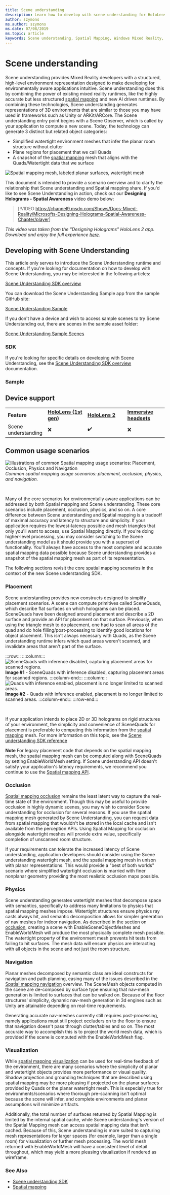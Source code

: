 ```yaml
---
title: Scene understanding
description: Learn how to develop with scene understanding for HoloLens, including the SDK, capabilities, and common usage scenarios.
author: szymons
ms.author: szymons
ms.date: 07/08/2019
ms.topic: article
keywords: Scene understanding, Spatial Mapping, Windows Mixed Reality, Unity, mixed reality headset, windows mixed reality headset, virtual reality headset, HoloLens, occlusion, SDK
---
```


# Scene understanding

Scene understanding provides Mixed Reality developers with a structured, high-level environment representation designed to make developing for environmentally aware applications intuitive. Scene understanding does this by combining the power of existing mixed reality runtimes, like the highly accurate but less structured [spatial mapping](spatial-mapping.md) and new AI driven runtimes. By combining these technologies, Scene understanding generates representations of 3D environments that are similar to those you may have used in frameworks such as Unity or ARKit/ARCore. The Scene understanding entry point begins with a Scene Observer, which is called by your application to compute a new scene. Today, the technology can generate 3 distinct but related object categories:

* Simplified watertight environment meshes that infer the planar room structure without clutter
* Plane regions for placement that we call Quads
* A snapshot of the [spatial mapping](spatial-mapping.md) mesh that aligns with the Quads/Watertight data that we surface

![Spatial mapping mesh, labeled planar surfaces, watertight mesh](images/SUScenarios.png)

This document is intended to provide a scenario overview and to clarify the relationship that Scene understanding and Spatial mapping share. If you'd like to see Scene Understanding in action, check out our **Designing Holograms - Spatial Awareness** video demo below:

> [!VIDEO https://channel9.msdn.com/Shows/Docs-Mixed-Reality/Microsofts-Designing-Holograms-Spatial-Awareness-Chapter/player]

*This video was taken from the "Designing Holograms" HoloLens 2 app. Download and enjoy the full experience [here](http://aka.ms/dhapp).*

## Developing with Scene Understanding

This article only serves to introduce the Scene Understanding runtime and concepts. If you're looking for documentation on how to develop with Scene Understanding, you may be interested in the following articles:

[Scene Understanding SDK overview](../develop/platform-capabilities-and-apis/scene-understanding-SDK.md)

You can download the Scene Understanding Sample app from the sample GitHub site:

[Scene Understanding Sample](https://github.com/microsoft/MixedReality-SceneUnderstanding-Samples)

If you don't have a device and wish to access sample scenes to try Scene Understanding out, there are scenes in the sample asset folder:

[Scene Understanding Sample Scenes](https://github.com/sceneunderstanding-microsoft/unitysample/tree/master/Assets/Resources/SerializedScenesForPCPath)

### SDK

If you're looking for specific details on developing with Scene Understanding, see the [Scene Understanding SDK overview](../develop/platform-capabilities-and-apis/scene-understanding-SDK.md) documentation.

### Sample

## Device support

<table>
    <colgroup>
    <col width="25%" />
    <col width="25%" />
    <col width="25%" />
    <col width="25%" />
    </colgroup>
    <tr>
        <td><strong>Feature</strong></td>
        <td><a href="/hololens/hololens1-hardware"><strong>HoloLens (1st gen)</strong></a></td>
        <td><a href="https://docs.microsoft.com/hololens/hololens2-hardware"><strong>HoloLens 2</strong></td>
        <td><a href="../discover/immersive-headset-hardware-details.md"><strong>Immersive headsets</strong></a></td>
    </tr>
     <tr>
        <td>Scene understanding</td>
        <td>❌</td>
        <td>✔️</td>
        <td>❌</td>
    </tr>
</table>

## Common usage scenarios

![Illustrations of common Spatial mapping usage scenarios: Placement, Occlusion, Physics and Navigation](images/sm-concepts-1000px.png)<br>
*Common spatial mapping usage scenarios: placement, occlusion, physics, and navigation.*

<br>

Many of the core scenarios for environmentally aware applications can be addressed by both Spatial mapping and Scene understanding. These core scenarios include placement, occlusion, physics, and so on. A core difference between Scene understanding and Spatial mapping is a tradeoff of maximal accuracy and latency to structure and simplicity. If your application requires the lowest-latency possible and mesh triangles that only you'll want to access, use Spatial Mapping directly. If you're doing higher-level processing, you may consider switching to the Scene understanding model as it should provide you with a superset of functionality. You'll always have access to the most complete and accurate spatial mapping data possible because Scene understanding provides a snapshot of the spatial mapping mesh as part of its representation.

The following sections revisit the core spatial mapping scenarios in the context of the new Scene understanding SDK.

### Placement

Scene understanding provides new constructs designed to simplify placement scenarios. A scene can compute primitives called SceneQuads, which describe flat surfaces on which holograms can be placed. SceneQuads have been designed around placement and describe a 2D surface and provide an API for placement on that surface. Previously, when using the triangle mesh to do placement, one had to scan all areas of the quad and do hole filling/post-processing to identify good locations for object placement. This isn't always necessary with Quads, as the Scene understanding runtime infers which quad areas weren't scanned, and invalidate areas that aren't part of the surface.

:::row:::
    :::column:::
       ![SceneQuads with inference disabled, capturing placement areas for scanned regions.](images/SUQuads.png)<br>
       **Image #1** - SceneQuads with inference disabled, capturing placement areas for scanned regions.
    :::column-end:::
        :::column:::
       ![Quads with inference enabled, placement is no longer limited to scanned areas.](images/SUWatertight.png)<br>
        **Image #2** - Quads with inference enabled, placement is no longer limited to scanned areas.
    :::column-end:::
:::row-end:::

<br>


If your application intends to place 2D or 3D holograms on rigid structures of your environment, the simplicity and convenience of SceneQuads for placement is preferable to computing this information from the [spatial mapping](spatial-mapping.md) mesh. For more information on this topic, see the [Scene understanding SDK reference](../develop/platform-capabilities-and-apis/scene-understanding-SDK.md)

**Note** For legacy placement code that depends on the spatial mapping mesh, the spatial mapping mesh can be computed along with SceneQuads by setting EnableWorldMesh setting. If Scene understanding API doesn't satisfy your application's latency requirements, we recommend you continue to use the [Spatial mapping API](spatial-mapping.md#placement).

### Occlusion

[Spatial mapping occlusion](spatial-mapping.md#occlusion) remains the least latent way to capture the real-time state of the environment. Though this may be useful to provide occlusion in highly dynamic scenes, you may wish to consider Scene understanding for occlusion for several reasons. If you use the spatial mapping mesh generated by Scene Understanding, you can request data from spatial mapping that wouldn't be stored in the local cache and isn't available from the perception APIs. Using Spatial Mapping for occlusion alongside watertight meshes will provide extra value, specifically completion of unscanned room structure.

If your requirements can tolerate the increased latency of Scene understanding, application developers should consider using the Scene understanding watertight mesh, and the spatial mapping mesh in unison with planar representations. This would provide a "best of both worlds" scenario where simplified watertight occlusion is married with finer nonplanar geometry providing the most realistic occlusion maps possible.

### Physics

Scene understanding generates watertight meshes that decompose space with semantics, specifically to address many limitations to physics that spatial mapping meshes impose. Watertight structures ensure physics ray casts always hit, and semantic decomposition allows for simpler generation of nav meshes for indoor navigation. As described in the section on [occlusion](#occlusion), creating a scene with EnableSceneObjectMeshes and EnableWorldMesh will produce the most physically complete mesh possible. The watertight property of the environment mesh prevents hit tests from failing to hit surfaces. The mesh data will ensure physics are interacting with all objects in the scene and not just the room structure.

### Navigation

Planar meshes decomposed by semantic class are ideal constructs for navigation and path planning, easing many of the issues described in the [Spatial mapping navigation](spatial-mapping.md#navigation) overview. The SceneMesh objects computed in the scene are de-composed by surface type ensuring that nav-mesh generation is limited to surfaces that can be walked on. Because of the floor structures' simplicity, dynamic nav-mesh generation in 3d engines such as Unity are attainable depending on real-time requirements.

Generating accurate nav-meshes currently still requires post-processing, namely applications must still project occluders on to the floor to ensure that navigation doesn't pass through clutter/tables and so on. The most accurate way to accomplish this is to project the world mesh data, which is provided if the scene is computed with the EnableWorldMesh flag.

### Visualization

While [spatial mapping visualization](spatial-mapping.md#visualization) can be used for real-time feedback of the environment, there are many scenarios where the simplicity of planar and watertight objects provides more performance or visual quality. Shadow projection and grounding techniques that are described using spatial mapping may be more pleasing if projected on the planar surfaces provided by Quads or the planar watertight mesh. This is especially true for environments/scenarios where thorough pre-scanning isn't optimal because the scene will infer, and complete environments and planar assumptions will minimize artifacts.

Additionally, the total number of surfaces returned by Spatial Mapping is limited by the internal spatial cache, while Scene understanding's version of the Spatial Mapping mesh can access spatial mapping data that isn't cached. Because of this, Scene understanding is more suited to capturing mesh representations for larger spaces (for example, larger than a single room) for visualization or further mesh processing. The world mesh returned with EnableWorldMesh will have a consistent level of detail throughout, which may yield a more pleasing visualization if rendered as wireframe.

### See Also

* [Scene understanding SDK](../develop/platform-capabilities-and-apis/scene-understanding-SDK.md)
* [Spatial mapping](spatial-mapping.md)